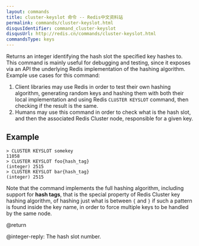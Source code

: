 ```yaml
---
layout: commands
title: cluster-keyslot 命令 -- Redis中文资料站
permalink: commands/cluster-keyslot.html
disqusIdentifier: command_cluster-keyslot
disqusUrl: http://redis.cn/commands/cluster-keyslot.html
commandsType: keys
---
```


Returns an integer identifying the hash slot the specified key hashes to.
This command is mainly useful for debugging and testing, since it exposes
via an API the underlying Redis implementation of the hashing algorithm.
Example use cases for this command:

1. Client libraries may use Redis in order to test their own hashing algorithm, generating random keys and hashing them with both their local implementation and using Redis `CLUSTER KEYSLOT` command, then checking if the result is the same.
2. Humans may use this command in order to check what is the hash slot, and then the associated Redis Cluster node, responsible for a given key.

## Example

```
> CLUSTER KEYSLOT somekey
11058
> CLUSTER KEYSLOT foo{hash_tag}
(integer) 2515
> CLUSTER KEYSLOT bar{hash_tag}
(integer) 2515
```

Note that the command implements the full hashing algorithm, including support for **hash tags**, that is the special property of Redis Cluster key hashing algorithm, of hashing just what is between `{` and `}` if such a pattern is found inside the key name, in order to force multiple keys to be handled by the same node.

@return

@integer-reply: The hash slot number.
